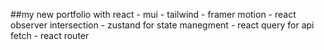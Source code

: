  ##my new portfolio with react - mui - tailwind - framer motion - react observer intersection - zustand for state manegment - react query for api fetch - react router 